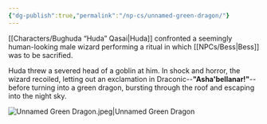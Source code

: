 ```yaml
---
{"dg-publish":true,"permalink":"/np-cs/unnamed-green-dragon/"}
---
```


[[Characters/Bughuda “Huda” Qasai\|Huda]] confronted a seemingly human-looking male wizard performing a ritual in which [[NPCs/Bess\|Bess]] was to be sacrified.

Huda threw a severed head of a goblin at him. In shock and horror, the wizard recoiled, letting out an exclamation in Draconic--**"Asha'bellanar!"**--before turning into a green dragon, bursting through the roof and escaping into the night sky.

![Unnamed Green Dragon.jpeg|Unnamed Green Dragon](/img/user/Assets/Unnamed%20Green%20Dragon.jpeg)
